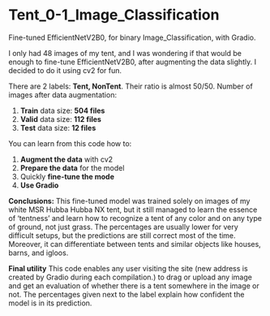 # Tent_0-1_Image_Classification
Fine-tuned EfficientNetV2B0, for binary Image_Classification, with Gradio.

I only had 48 images of my tent, and I was wondering if that would be enough to fine-tune EfficientNetV2B0, after augmenting the data slightly. I decided to do it using cv2 for fun. 

There are 2 labels: **Tent, NonTent**. Their ratio is almost 50/50. Number of images after data augmentation:
1. **Train** data size: **504 files**
2. **Valid** data size: **112 files**
3. **Test** data size: **12 files**

You can learn from this code how to:

1. **Augment the data** with cv2
2. **Prepare the data** for the model
3. Quickly **fine-tune the mode**
4. **Use Gradio**

**Conclusions:**
This fine-tuned model was trained solely on images of my white MSR Hubba Hubba NX tent, but it still managed to learn the essence of ‘tentness’ and learn how to recognize a tent of any color and on any type of ground, not just grass. The percentages are usually lower for very difficult setups, but the predictions are still correct most of the time. Moreover, it can differentiate between tents and similar objects like houses, barns, and igloos.

**Final utility**
This code enables any user visiting the site (new address is created by Gradio during each compilation.) to drag or upload any image and get an evaluation of whether there is a tent somewhere in the image or not. The percentages given next to the label explain how confident the model is in its prediction.
